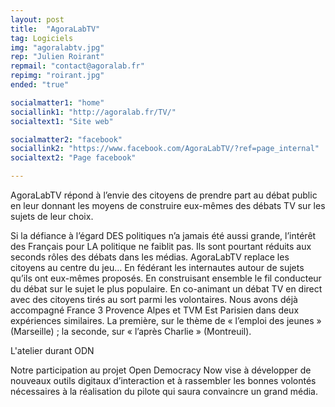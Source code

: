 ```yaml
---
layout: post
title:  "AgoraLabTV"
tag: Logiciels
img: "agoralabtv.jpg"
rep: "Julien Roirant"
repmail: "contact@agoralab.fr"
repimg: "roirant.jpg"
ended: "true"

socialmatter1: "home"
sociallink1: "http://agoralab.fr/TV/"
socialtext1: "Site web"

socialmatter2: "facebook"
sociallink2: "https://www.facebook.com/AgoraLabTV/?ref=page_internal"
socialtext2: "Page facebook"

---
```


AgoraLabTV répond à l’envie des citoyens de prendre part au débat public en leur donnant les moyens de construire eux-mêmes des débats TV sur les sujets de leur choix.


Si la défiance à l’égard DES politiques n’a jamais été aussi grande, l’intérêt des Français pour LA politique ne faiblit pas. Ils sont pourtant réduits aux seconds rôles des débats dans les médias. AgoraLabTV replace les citoyens au centre du jeu… En fédérant les internautes autour de sujets qu’ils ont eux-mêmes proposés. En construisant ensemble le fil conducteur du débat sur le sujet le plus populaire. En co-animant un débat TV en direct avec des citoyens tirés au sort parmi les volontaires. Nous avons déjà accompagné France 3 Provence Alpes et TVM Est Parisien dans deux expériences similaires. La première, sur le thème de « l’emploi des jeunes » (Marseille) ; la seconde, sur « l’après Charlie » (Montreuil).

L'atelier durant ODN

Notre participation au projet Open Democracy Now vise à développer de nouveaux outils digitaux d’interaction et à rassembler les bonnes volontés nécessaires à la réalisation du pilote qui saura convaincre un grand média.
